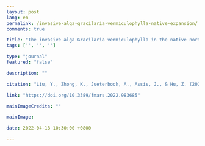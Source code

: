 ```yaml
---
layout: post
lang: en
permalink: /invasive-alga-gracilaria-vermiculophylla-native-expansion/
comments: true

title: "The invasive alga Gracilaria vermiculophylla in the native northwest Pacific under ocean warming: Southern genetic consequence and northern range expansion"
tags: ['', '', '']

type: "journal"
featured: "false"

description: ""

citation: "Liu, Y., Zhong, K., Jueterbock, A., Assis, J., & Hu, Z. (2022). The invasive alga Gracilaria vermiculophylla in the native northwest Pacific under ocean warming: Southern genetic consequence and northern range expansion. Frontiers in Marine Science."

link: "https://doi.org/10.3389/fmars.2022.983685"

mainImageCredits: ""

mainImage: 

date: 2022-04-18 10:30:00 +0800

---
```


